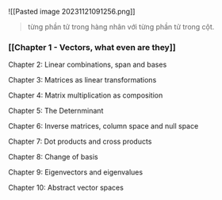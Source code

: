![[Pasted image 20231121091256.png]]
> từng phần tử trong hàng nhân với từng phần tử trong cột.


### [[Chapter 1 - Vectors, what even are they]]

Chapter 2: Linear combinations, span and bases

Chapter 3: Matrices as linear transformations

Chapter 4: Matrix multiplication as composition

Chapter 5: The Deternminant

Chapter 6: Inverse matrices, column space and null space

Chapter 7: Dot products and cross products

Chapter 8: Change of basis

Chapter 9: Eigenvectors and eigenvalues

Chapter 10: Abstract vector spaces

